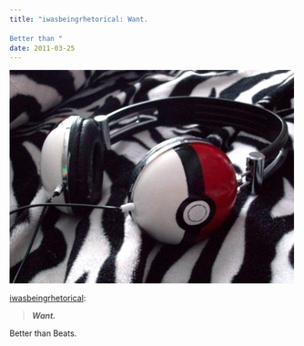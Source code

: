 ```yaml
---
title: "iwasbeingrhetorical: Want.

Better than "
date: 2011-03-25
---
```


![2011-03-25-hwbkfqb3.jpeg](/images/2011-03-25-hwbkfqb3.jpeg)

<p><a href="http://iwasbeingrhetorical.tumblr.com/post/3246831923">iwasbeingrhetorical</a>:</p>
<blockquote>
<p><em><strong>Want.</strong></em></p>
</blockquote>
<p>Better than Beats.</p>